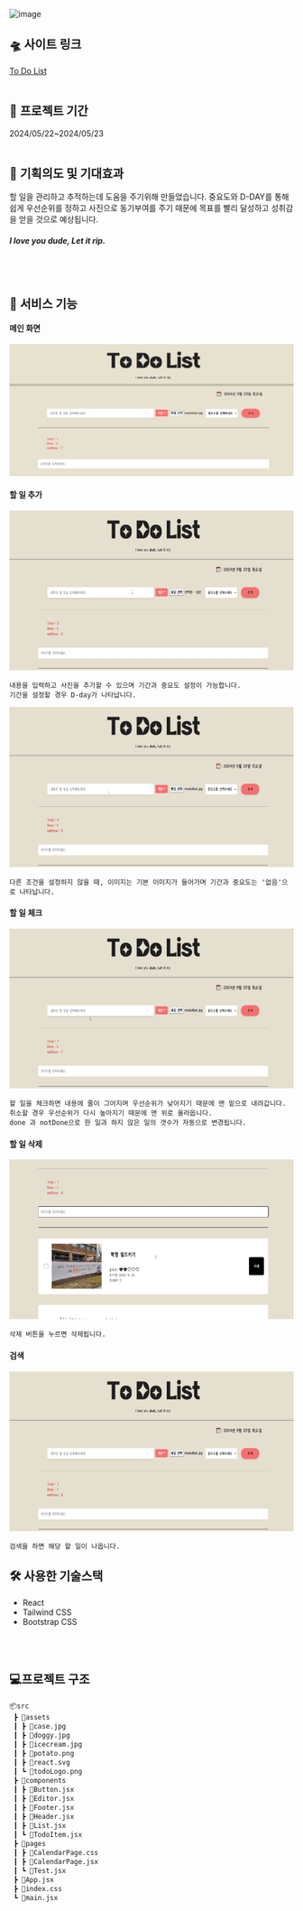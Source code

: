 
![image](https://github.com/soyoon26/ToDoList/assets/122415737/17161a43-8d31-4f03-b572-ac599ad07673)

## 🛸 사이트 링크
[To Do List](https://isangslist.netlify.app/)
<br/>
<br/>
## 📆 프로젝트 기간
2024/05/22~2024/05/23
<br/>
<br/>
## 🎁 기획의도 및 기대효과
할 일을 관리하고 추적하는데 도움을 주기위해 만들었습니다. 중요도와 D-DAY를 통해 쉽게 우선순위를 정하고 사진으로 동기부여를 주기 때문에 목표를 빨리 달성하고 성취감을 얻을 것으로 예상됩니다. 
##### I love you dude, Let it rip.
<br/>
<br/>

## 🎈 서비스 기능
#### 메인 화면
![main](readme_assets/t_main.png)




#### 할 일 추가
![main](readme_assets/add.gif)
```
내용을 입력하고 사진을 추가할 수 있으며 기간과 중요도 설정이 가능합니다.
기간을 설정할 경우 D-day가 나타납니다.
```
![main](readme_assets/no_img.gif)

```
다른 조건을 설정하지 않을 때, 이미지는 기본 이미지가 들어가며 기간과 중요도는 '없음'으로 나타납니다. 
```
#### 할 일 체크

![main](readme_assets/check.gif)
```
할 일을 체크하면 내용에 줄이 그어지며 우선순위가 낮아지기 때문에 맨 밑으로 내려갑니다. 
취소할 경우 우선순위가 다시 높아지기 때문에 맨 위로 올라옵니다.
done 과 notDone으로 한 일과 하지 않은 일의 갯수가 자동으로 변경됩니다.
```
#### 할 일 삭제

![main](readme_assets/delete.gif)
```
삭제 버튼을 누르면 삭제됩니다.
```
#### 검색
![main](readme_assets/t_search.gif)
```
검색을 하면 해당 할 일이 나옵니다. 
```

## 🛠 사용한 기술스택
- React
- Tailwind CSS
- Bootstrap CSS
<br/>
<br/>

## 💻프로젝트 구조

```
📦src
 ┣ 📂assets
 ┃ ┣ 📜case.jpg
 ┃ ┣ 📜doggy.jpg
 ┃ ┣ 📜icecream.jpg
 ┃ ┣ 📜potato.png
 ┃ ┣ 📜react.svg
 ┃ ┗ 📜todoLogo.png
 ┣ 📂components
 ┃ ┣ 📜Button.jsx
 ┃ ┣ 📜Editor.jsx
 ┃ ┣ 📜Footer.jsx
 ┃ ┣ 📜Header.jsx
 ┃ ┣ 📜List.jsx
 ┃ ┗ 📜TodoItem.jsx
 ┣ 📂pages
 ┃ ┣ 📜CalendarPage.css
 ┃ ┣ 📜CalendarPage.jsx
 ┃ ┗ 📜Test.jsx
 ┣ 📜App.jsx
 ┣ 📜index.css
 ┗ 📜main.jsx
```

